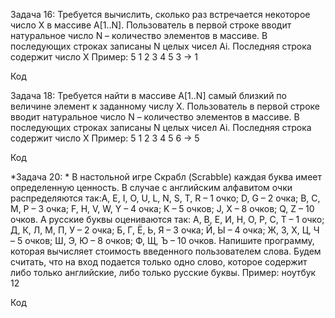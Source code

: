 Задача 16: Требуется вычислить, сколько раз встречается некоторое число X в массиве A[1..N].
Пользователь в первой строке вводит натуральное число N – количество элементов в массиве.
В последующих строках записаны N целых чисел Ai. Последняя строка содержит число X
Пример:
5 1 2 3 4 5 3 -> 1

Код

Задача 18: Требуется найти в массиве A[1..N] самый близкий по величине элемент к заданному числу X.
Пользователь в первой строке вводит натуральное число N – количество элементов в массиве.
В последующих строках записаны N целых чисел Ai. Последняя строка содержит число X
Пример:
5 1 2 3 4 5 6 -> 5

Код

*Задача 20: * В настольной игре Скрабл (Scrabble) каждая буква имеет определенную ценность.
В случае с английским алфавитом очки распределяются так:A, E, I, O, U, L, N, S, T, R – 1 очко;
D, G – 2 очка; B, C, M, P – 3 очка; F, H, V, W, Y – 4 очка; K – 5 очков; J, X – 8 очков; Q, Z – 10 очков.
А русские буквы оцениваются так: А, В, Е, И, Н, О, Р, С, Т – 1 очко; Д, К, Л, М, П, У – 2 очка; Б, Г, Ё, Ь, Я – 3 очка;
Й, Ы – 4 очка; Ж, З, Х, Ц, Ч – 5 очков; Ш, Э, Ю – 8 очков; Ф, Щ, Ъ – 10 очков. Напишите программу,
которая вычисляет стоимость введенного пользователем слова. Будем считать, что на вход подается только одно слово,
которое содержит либо только английские, либо только русские буквы.
Пример:
ноутбук 12

Код

